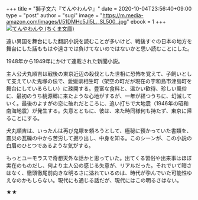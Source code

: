 +++
title = "獅子文六『てんやわんや』"
date = 2020-10-04T23:56:40+09:00
type = "post"
author = "sugi"
image = "https://m.media-amazon.com/images/I/51DMHc5Jl5L._SL500_.jpg"
ebook = 1
+++
<a href="https://www.amazon.co.jp/dp/B01JA1LLBQ/?tag=chezsugi-22" target="_blank"><img src="https://m.media-amazon.com/images/I/51DMHc5Jl5L._SL500_.jpg" alt="てんやわんや (ちくま文庫)" class="alignleft" /></a>

遠い異国を舞台にした翻訳小説を読むことが多いけど、戦後すぐの日本の地方を舞台にした話ももはや遠さでは負けてないのではないかと思い読むことにした。

1948年から1949年にかけて連載された新聞小説。

主人公犬丸順吉は戦後の東京近辺の殺伐とした世相に恐怖を覚えて、子飼いとして支えていた鬼塚の伝で、愛媛県相生町（架空の町だが現在の宇和島市津島町を舞台にしているらしい）に疎開する。豊富な食料と、温かい歓待、珍しい風俗に、最初のうち桃源郷に来たような心地がするが、一年が経つうちに、幻滅していく。最後のよすがの恋に破れだところに、追い打ちで大地震（1946年の昭和南海地震）が発生する。失意とともに、彼は、来た時同様何も持たず、東京に帰ることにする。

犬丸順吉は、いったんは再び鬼塚を頼ろうとして、極秘に預かっていた書類を、震災の瓦礫の中から苦労して掘り出し、中身を知る。このシーンが、この小説の白眉のひとつであるような気がする。

もっとユーモラスで奇想天外な話かと思っていた。出てくる習俗や出来事はほぼ実在のものだし、何より主人公の感じる失意が、リアルだった。それでいて暗さはなく、徹頭徹尾前向きな明るさに溢れているのは、時代が孕んでいた可能性ゆえなのかもしらない。現代にも通じる話だが、現代にはこの明るさはない。

★★